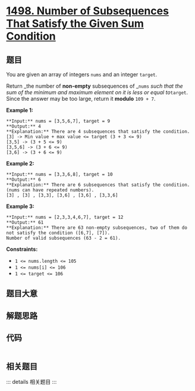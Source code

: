 # [1498. Number of Subsequences That Satisfy the Given Sum Condition](https://leetcode.com/problems/number-of-subsequences-that-satisfy-the-given-sum-condition)

## 题目

You are given an array of integers `nums` and an integer `target`.

Return _the number of **non-empty** subsequences of _`nums` _such that the sum
of the minimum and maximum element on it is less or equal to_`target`. Since
the answer may be too large, return it **modulo** `109 + 7`.



**Example 1:**

    
    
    **Input:** nums = [3,5,6,7], target = 9
    **Output:** 4
    **Explanation:** There are 4 subsequences that satisfy the condition.
    [3] -> Min value + max value <= target (3 + 3 <= 9)
    [3,5] -> (3 + 5 <= 9)
    [3,5,6] -> (3 + 6 <= 9)
    [3,6] -> (3 + 6 <= 9)
    

**Example 2:**

    
    
    **Input:** nums = [3,3,6,8], target = 10
    **Output:** 6
    **Explanation:** There are 6 subsequences that satisfy the condition. (nums can have repeated numbers).
    [3] , [3] , [3,3], [3,6] , [3,6] , [3,3,6]
    

**Example 3:**

    
    
    **Input:** nums = [2,3,3,4,6,7], target = 12
    **Output:** 61
    **Explanation:** There are 63 non-empty subsequences, two of them do not satisfy the condition ([6,7], [7]).
    Number of valid subsequences (63 - 2 = 61).
    



**Constraints:**

  * `1 <= nums.length <= 105`
  * `1 <= nums[i] <= 106`
  * `1 <= target <= 106`


## 题目大意

## 解题思路

## 代码

```javascript

```

## 相关题目

::: details 相关题目
:::
